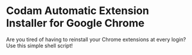 # Codam Automatic Extension Installer for Google Chrome
Are you tired of having to reinstall your Chrome extensions at every login? Use this simple shell script!

